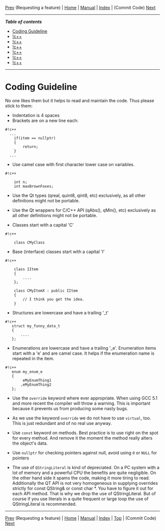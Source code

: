 [Prev](RequestFeatures) (Requesting a feature) | [Home](Home) | [Manual](DocMain) | [Index](AxAdvIndex) | (Commit Code) [Next](DeveloperCommitCode)
- - -
 
***Table of contents***

* [Coding Guideline](#coding-guideline)
* [!c++](#c)
* [!c++](#c)
* [!c++](#c)
* [!c++](#c)
* [!c++](#c)
* [!c++](#c)

* * * * * * * * * *
 
# Coding Guideline

No one likes them but it helps to read and maintain the code. Thus please stick to them:

* Indentation is 4 spaces
* Brackets are on a new line each:
 
```
#!c++
  ...
    if(item == nullptr)
    {
        return;
    }
  ...
```
* Use camel case with first character lower case on variables.

```
#!c++

    int n;
    int maxBrownFoxes;
```

* Use the Qt types (qreal, quint8, qint8, etc) exclusively, as all other definitions might not be portable.

* Use the Qt wrappers for C/C++ API (qAbs(), qMin(), etc) exclusively as all other definitions might not be portable.

* Classes start with a capital 'C'

```
#!c++

    class CMyClass
```
* Base (interface) classes start with a capital 'I'

```
#!c++

    class IItem
    {
        ....
    };

    class CMyItemX : public IItem
    {
        // I think you get the idea.
    }
```

* Structures are lowercase and have a trailing '_t'

```
#!c++
   struct my_funny_data_t
   {
       ....
   };
```

* Enumerations are lowercase and have a trailing '_e'. Enumeration items start with a 'e' and are camel case. It helps if the enumeration name is repeated in the item.
```
#!c++
   enum my_enum_e
   {
        eMyEnumThing1
       ,eMyEnumThing2
   };
```

* Use the `override` keyword where ever appropriate. When using GCC 5.1 and more recent the compiler will throw a warning. This is important because it prevents us from producing some nasty bugs.

* As we use the keyword `override` we do not have to use `virtual`, too. This is just redundant and of no real use anyway.

* Use `const` keyword on methods. Best practice is to use right on the spot for every method. And remove it the moment the method really alters the object's data.

* Use `nullptr` for checking pointers against null, avoid using `0` or `NULL` for pointers
  
* The use of `QStringLiteral` is kind of depreciated. On a PC system with a lot of memory and a powerful CPU the benefits are quite negligible. On the other hand side it spams the code, making it more tiring to read. Additionally the QT API is not very homogeneous in supplying overrides strictly for const QString& or  const char \*. You have to figure it out for each API method. That is why we drop the use of QStringLiteral. But of course if you use literals in a quite frequent or large loop the use of QStringLiteral is recommended.


- - -
[Prev](RequestFeatures) (Requesting a feature) | [Home](Home) | [Manual](DocMain) | [Index](AxAdvIndex) | [Top](#) | (Commit Code) [Next](DeveloperCommitCode)
